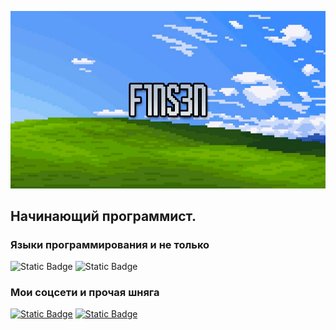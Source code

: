 [![Header](https://github.com/F1NS3N/F1NS3N/blob/main/assets/Github.png)](https://www.youtube.com/@f1ns3n)

## Начинающий программист.
### Языки программирования и не только
![Static Badge](https://img.shields.io/badge/-C#-1a2c13?style=for-the-badge&logo=csharp)
![Static Badge](https://img.shields.io/badge/-Unity-1a2c13?style=for-the-badge&logo=Unity)

### Мои соцсети и прочая шняга
[![Static Badge](https://img.shields.io/badge/-youtube-1a2c13?style=for-the-badge&logo=Youtube&logoColor=dc0000)](https://www.youtube.com/@f1ns3n)
[![Static Badge](https://img.shields.io/badge/-discord-1a2c13?style=for-the-badge&logo=discord)](https://discordapp.com/users/763802019030499359/)
